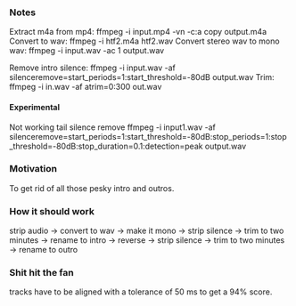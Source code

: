 ### Notes
Extract m4a from mp4: ffmpeg -i input.mp4 -vn -c:a copy output.m4a
Convert to wav: ffmpeg -i htf2.m4a htf2.wav 
Convert stereo wav to mono wav: ffmpeg -i input.wav -ac 1 output.wav

Remove intro silence: ffmpeg -i input.wav -af silenceremove=start_periods=1:start_threshold=-80dB output.wav
Trim: ffmpeg -i in.wav -af atrim=0:300 out.wav

#### Experimental
Not working tail silence remove
ffmpeg -i input1.wav -af silenceremove=start_periods=1:start_threshold=-80dB:stop_periods=1:stop_threshold=-80dB:stop_duration=0.1:detection=peak  output.wav 

### Motivation
To get rid of all those pesky intro and outros.

### How it should work
strip audio -> convert to wav -> make it mono -> strip silence -> trim to two minutes -> rename to intro
                                              -> reverse -> strip silence -> trim to two minutes -> rename to outro

                                            
### Shit hit the fan

tracks have to be aligned with a tolerance of 50 ms to get a 94% score.